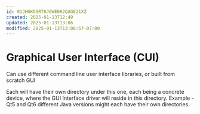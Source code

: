 ```yaml
---
id: 01JHGKDSRT6J6WE082QAGE21XZ
created: 2025-01-13T12:49
updated: 2025-01-13T13:06
modified: 2025-01-13T13:06:57-07:00
---
```

# Graphical User Interface (CUI)

Can use different command line user interface libraries, or built from scratch GUI

Each will have their own directory under this one, each being a concrete device, where the GUI Interface driver will reside in this directory.  Example - Qt5 and Qt6 different Java versions might each have their own directories.

